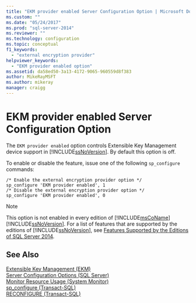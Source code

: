```yaml
---
title: "EKM provider enabled Server Configuration Option | Microsoft Docs"
ms.custom: ""
ms.date: "05/24/2017"
ms.prod: "sql-server-2014"
ms.reviewer: ""
ms.technology: configuration
ms.topic: conceptual
f1_keywords: 
  - "external encryption provider"
helpviewer_keywords: 
  - "EKM provider enabled option"
ms.assetid: da58ed50-3a13-4172-9065-960559d8f383
author: MikeRayMSFT
ms.author: mikeray
manager: craigg
---
```

# EKM provider enabled Server Configuration Option
  The `EKM provider enabled` option controls Extensible Key Management device support in [!INCLUDE[ssNoVersion](../../includes/ssnoversion-md.md)]. By default this option is off.  
  
 To enable or disable the feature, issue one of the following `sp_configure` commands:  
  
```  
/* Enable the external encryption provider option */  
sp_configure 'EKM provider enabled', 1  
/* Disable the external encryption provider option */  
sp_configure 'EKM provider enabled', 0  
```  
  
> [!NOTE]  
>  This option is not enabled in every edition of [!INCLUDE[msCoName](../../includes/msconame-md.md)][!INCLUDE[ssNoVersion](../../includes/ssnoversion-md.md)]. For a list of features that are supported by the editions of [!INCLUDE[ssNoVersion](../../includes/ssnoversion-md.md)], see [Features Supported by the Editions of SQL Server 2014](../../getting-started/features-supported-by-the-editions-of-sql-server-2014.md).  
  
## See Also  
 [Extensible Key Management &#40;EKM&#41;](../../relational-databases/security/encryption/extensible-key-management-ekm.md)   
 [Server Configuration Options &#40;SQL Server&#41;](server-configuration-options-sql-server.md)   
 [Monitor Resource Usage &#40;System Monitor&#41;](../../relational-databases/performance-monitor/monitor-resource-usage-system-monitor.md)   
 [sp_configure &#40;Transact-SQL&#41;](/sql/relational-databases/system-stored-procedures/sp-configure-transact-sql)   
 [RECONFIGURE &#40;Transact-SQL&#41;](/sql/t-sql/language-elements/reconfigure-transact-sql)  
  
  
